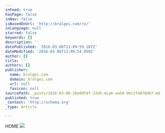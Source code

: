 ```yaml
---
inFeed: true
hasPage: false
inNav: false
isBasedOnUrl: 'http://bralgei.com/ro/'
inLanguage: null
starred: false
keywords: []
description: ''
datePublished: '2016-03-06T13:09:59.107Z'
dateModified: '2016-03-06T13:09:54.850Z'
author: []
title: ''
authors: []
publisher:
  name: bralgei.com
  domain: bralgei.com
  url: null
  favicon: null
sourcePath: _posts/2016-03-06-26e09f8f-33db-4ca6-aa58-96c1f4878d67.md
published: true
_context: 'http://schema.org'
_type: Article

---
```

HOME
![](http://bralgei.com/ro/wp-content/uploads/sites/2/2015/09/7040575-eye.jpg)